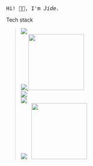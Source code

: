 
<pre>
Hi! 👋🏾, I'm <i>Jide.</i>
</pre>
<p> Tech stack </p>
<blockquote>
   <a href="https://skillicons.dev">
      <img src="https://skillicons.dev/icons?i=c,cpp,js,ts" /><br />
      <img src="https://skillicons.dev/icons?i=react,angular,jquery" />
      <a href="https://openui5.org">
         <img src="https://upload.wikimedia.org/wikipedia/commons/7/7d/OpenUI5_logo_horizontal_blue.svg" width="150" /><br />
      </a>
      <img src="https://skillicons.dev/icons?i=html,css,bootstrap" /><br />
      <img src="https://skillicons.dev/icons?i=docker,bash,git" /><br />
      <img src="https://skillicons.dev/icons?i=jest" /> &nbsp;
      <a href="https://qunitjs.com/">
         <img src="https://upload.wikimedia.org/wikipedia/commons/thumb/2/2c/QUnit_logo.svg/1920px-QUnit_logo.svg.png" width="150" /><br />
      </a>
   </a>
</blockquote>



<!--
**JideOgunlana/jideOgunlana** is a ✨ _special_ ✨ repository because its `README.md` (this file) appears on your GitHub profile.

Here are some ideas to get you started:

- 🔭 I’m currently working on ...
- 🌱 I’m currently learning ...
- 👯 I’m looking to collaborate on ...
- 🤔 I’m looking for help with ...
- 💬 Ask me about ...
- 📫 How to reach me: ...
- 😄 Pronouns: ...
- ⚡ Fun fact: ...
-->
